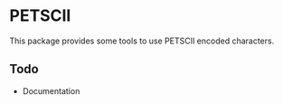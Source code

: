 # PETSCII

This package provides some tools to use PETSCII encoded characters.

## Todo
* Documentation